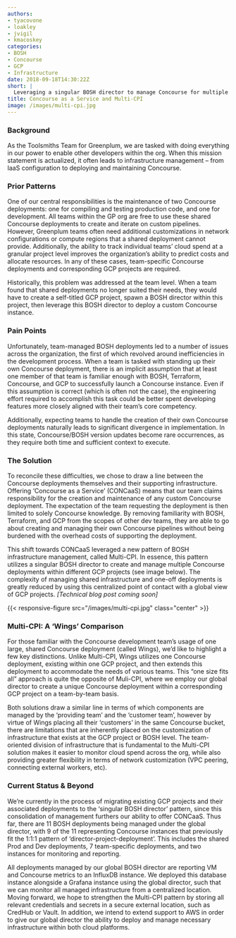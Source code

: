 ```yaml
---
authors:
- tyacovone
- loakley
- jvigil
- kmacoskey
categories:
- BOSH
- Concourse
- GCP
- Infrastructure
date: 2018-09-18T14:30:22Z
short: |
  Leveraging a singular BOSH director to manage Concourse for multiple teams
title: Concourse as a Service and Multi-CPI
image: /images/multi-cpi.jpg
---
```

### **Background**
As the Toolsmiths Team for Greenplum, we are tasked with doing everything in our power to enable other developers within the org.  When this mission statement is actualized, it often leads to infrastructure management – from IaaS configuration to deploying and maintaining Concourse.

### **Prior Patterns**
One of our central responsibilities is the maintenance of two Concourse deployments: one for compiling and testing production code, and one for development. All teams within the GP org are free to use these shared Concourse deployments to create and iterate on custom pipelines. However, Greenplum teams often need additional customizations in network configurations or compute regions that a shared deployment cannot provide. Additionally, the ability to track individual teams’ cloud spend at a granular project level improves the organization’s ability to predict costs and allocate resources. In any of these cases, team-specific Concourse deployments and corresponding GCP projects are required. 

Historically, this problem was addressed at the team level. When a team found that shared deployments no longer suited their needs, they would have to create a self-titled GCP project, spawn a BOSH director within this project, then leverage this BOSH director to deploy a custom Concourse instance.

### **Pain Points**
Unfortunately, team-managed BOSH deployments led to a number of issues across the organization, the first of which revolved around inefficiencies in the development process. When a team is tasked with standing up their own Concourse deployment, there is an implicit assumption that at least one member of that team is familiar enough with BOSH, Terraform, Concourse, and GCP to successfully launch a Concourse instance. Even if this assumption is correct (which is often not the case), the engineering effort required to accomplish this task could be better spent developing features more closely aligned with their team’s core competency.

Additionally, expecting teams to handle the creation of their own Concourse deployments naturally leads to significant divergence in implementation. In this state, Concourse/BOSH version updates become rare occurrences, as they require both time and sufficient context to execute. 

### **The Solution**
To reconcile these difficulties, we chose to draw a line between the Concourse deployments themselves and their supporting infrastructure. Offering ‘Concourse as a Service’ (CONCaaS) means that our team claims responsibility for the creation and maintenance of any custom Concourse deployment. The expectation of the team requesting the deployment is then limited to solely Concourse knowledge. By removing familiarity with BOSH, Terraform, and GCP from the scopes of other dev teams, they are able to go about creating and managing their own Concourse pipelines without being burdened with the overhead costs of supporting the deployment.

This shift towards CONCaaS leveraged a new pattern of BOSH infrastructure management, called Multi-CPI. In essence, this pattern utilizes a singular BOSH director to create and manage multiple Concourse deployments within different GCP projects (see image below). The complexity of managing shared infrastructure and one-off deployments is greatly reduced by using this centralized point of contact with a global view of GCP projects. _[Technical blog post coming soon]_ 

{{< responsive-figure src="/images/multi-cpi.jpg" class="center" >}}

### **Multi-CPI: A ‘Wings’ Comparison**
For those familiar with the Concourse development team’s usage of one large, shared Concourse deployment (called Wings), we’d like to highlight a few key distinctions. Unlike Multi-CPI, Wings utilizes one Concourse deployment, existing within one GCP project, and then extends this deployment to accommodate the needs of various teams. This “one size fits all” approach is quite the opposite of Muli-CPI, where we employ our global director to create a unique Concourse deployment within a corresponding GCP project on a team-by-team basis.

Both solutions draw a similar line in terms of which components are managed by the ‘providing team’ and the ‘customer team’, however by virtue of Wings placing all their ‘customers’ in the same Concourse bucket, there are limitations that are inherently placed on the customization of infrastructure that exists at the GCP project or BOSH level. The team-oriented division of infrastructure that is fundamental to the Multi-CPI solution makes it easier to monitor cloud spend across the org, while also providing greater flexibility in terms of network customization (VPC peering, connecting external workers, etc).

### **Current Status & Beyond**
We’re currently in the process of migrating existing GCP projects and their associated deployments to the ‘singular BOSH director’ pattern, since this consolidation of management furthers our ability to offer CONCaaS. Thus far, there are 11 BOSH deployments being managed under the global director, with 9 of the 11 representing Concourse instances that previously fit the 1:1:1 pattern of ‘director-project-deployment’. This includes the shared Prod and Dev deployments, 7 team-specific deployments, and two instances for monitoring and reporting.

All deployments managed by our global BOSH director are reporting VM and Concourse metrics to an InfluxDB instance. We deployed this database instance alongside a Grafana instance using the global director, such that we can monitor all managed infrastructure from a centralized location. 
Moving forward, we hope to strengthen the Multi-CPI pattern by storing all relevant credentials and secrets in a secure external location, such as CredHub or Vault. In addition, we intend to extend support to AWS in order to give our global director the ability to deploy and manage necessary infrastructure within both cloud platforms.

